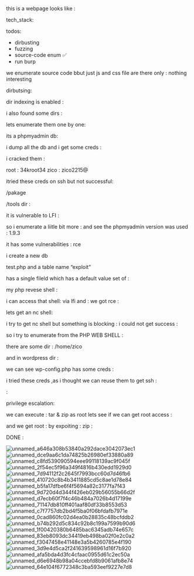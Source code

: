 this is a webpage looks like :




tech_stack:


todos:
- dirbusting
- fuzzing
- source-code enum  ✅️
- run burp




we enumerate source code bbut just js and css file are there only : nothing interesting


dirbutsing:



dir indexing is enabled :



i also found some dirs :





lets enumerate them one by one:




its a phpmyadmin db:


i dump all the db and i get some creds :




i cracked them :







root : 34kroot34
zico : zico2215@


itried these creds on ssh but not successful:

/pakage 






/tools dir :




it is vulnerable to LFI :







so i enumerate a liitle  bit more : and see the phpmyadmin version was used :  1.9.3 

it has some vulnerabilities : rce 

i create a new db 

test.php and a table name “exploit”

has a single fileld which has  a default value set of : 

my php revese shell :




i can access that shell:
via lfi and :
we got rce :




lets get an nc shell:

i try to get nc shell but something is blocking : i could not get  success :


so i try to enumerate from the  PHP WEB SHELL :

there are some dir : /home/zico

and in wordpress dir :


we can see wp-config.php 
has some creds :





i tried these creds ,as i thought we can reuse them to get ssh :



:

privilege escalation:




we can execute : tar & zip as root lets see if we can get root access :


and we get root : by expoiting :
zip :




DONE :

![unnamed_a646a308b53840a292dace3042073ec1](unnamed_a646a308b53840a292dace3042073ec1.png)
![unnamed_dce9aa6c1da74825b26980ef33880a89](unnamed_dce9aa6c1da74825b26980ef33880a89.png)
![unnamed_c8fd539090594eee99118139ac9f045f](unnamed_c8fd539090594eee99118139ac9f045f.png)
![unnamed_2f54ec5f96a349f4816b430edd1929d0](unnamed_2f54ec5f96a349f4816b430edd1929d0.png)
![unnamed_7d94112f2c2645f7993bcc60d7d46fb6](unnamed_7d94112f2c2645f7993bcc60d7d46fb6.png)
![unnamed_410720c8b4b3411885cd5c8ae1d78e84](unnamed_410720c8b4b3411885cd5c8ae1d78e84.png)
![unnamed_b5fa17dfbe6f4f5694a82c3177fa7f43](unnamed_b5fa17dfbe6f4f5694a82c3177fa7f43.png)
![unnamed_9d720d4d344f426eb029b56055b66d2f](unnamed_9d720d4d344f426eb029b56055b66d2f.png)
![unnamed_d7ecb60f7f4c46b484a7026b4d17199e](unnamed_d7ecb60f7f4c46b484a7026b4d17199e.png)
![unnamed_71147db810ff401aaf80df33b8553d53](unnamed_71147db810ff401aaf80df33b8553d53.png)
![unnamed_c7f7757db2bd4f5ba0f06bfdafb7971e](unnamed_c7f7757db2bd4f5ba0f06bfdafb7971e.png)
![unnamed_0cad860fc02d4ea0b28835c48bcfddb2](unnamed_0cad860fc02d4ea0b28835c48bcfddb2.png)
![unnamed_b74b292d5c834c92b8c199a7599b90d6](unnamed_b74b292d5c834c92b8c199a7599b90d6.png)
![unnamed_1f00420380b6485bac6345adb74e657c](unnamed_1f00420380b6485bac6345adb74e657c.png)
![unnamed_83eb8093dc34419eb498ba02f0e2c0a2](unnamed_83eb8093dc34419eb498ba02f0e2c0a2.png)
![unnamed_f3047458e41148e3a5b4260785e4f190](unnamed_f3047458e41148e3a5b4260785e4f190.png)
![unnamed_3d9e4d5ca2f241639598961d16f7b920](unnamed_3d9e4d5ca2f241639598961d16f7b920.png)
![unnamed_afa5bda4d3fc4cfaac0955d61c2ec50a](unnamed_afa5bda4d3fc4cfaac0955d61c2ec50a.png)
![unnamed_d6e6948b98a04ccebfd8b9061afb8e74](unnamed_d6e6948b98a04ccebfd8b9061afb8e74.png)
![unnamed_64e104f6772348c3ba593eef9227e7d8](unnamed_64e104f6772348c3ba593eef9227e7d8.png)
